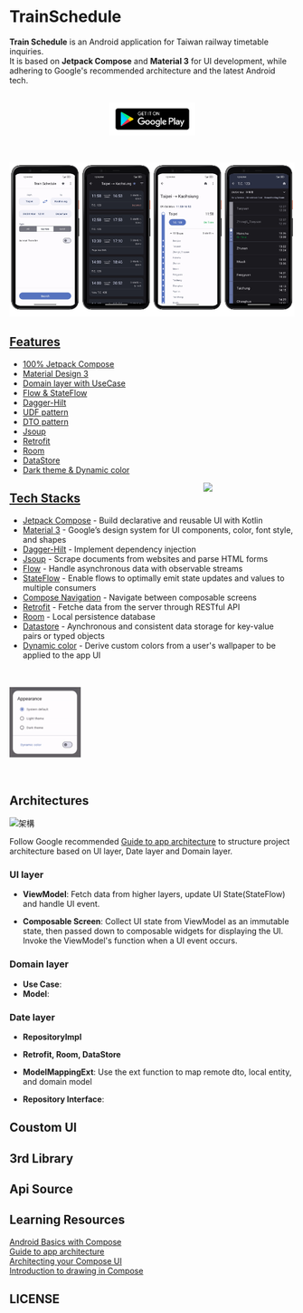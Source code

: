 # TrainSchedule

**Train Schedule** is an Android application for Taiwan railway timetable inquiries. <br>
It is based on **Jetpack Compose** and **Material 3** for UI development, while adhering to Google's recommended architecture and the latest Android tech.
<br><br>
<p align="center">
  <a href="https://play.google.com/store/apps/details?id=com.kappstudio.trainschedule">
    <img src="art/googleplay.png" alt="GooglePlay" width='30%'
  </a>
</p>
<br>



<img src='art/s5.png' width='25%'/><img src = 'art/s2.png' width='25%'/><img src='art/s7.png' width='25%'/><img src ='art/s4.png' width='25%'/>



## Features


* 100% Jetpack Compose
* Material Design 3
* Domain layer with UseCase
* Flow & StateFlow
* Dagger-Hilt
* UDF pattern
* DTO pattern
* Jsoup
* Retrofit
* Room
* DataStore
* Dark theme & Dynamic color

<img src="art/demo.gif" align="right" width="32%"/>


## Tech Stacks
* [Jetpack Compose](https://developer.android.com/jetpack/compose) - Build declarative and reusable UI with Kotlin
* [Material 3](https://m3.material.io/) - Google’s design system for UI components, color, font style, and shapes
* [Dagger-Hilt](https://developer.android.com/training/dependency-injection/hilt-android) - Implement dependency injection
* [Jsoup](https://jsoup.org/) - Scrape documents from websites and parse HTML forms
* [Flow](https://developer.android.com/kotlin/flow) - Handle asynchronous data with observable streams
* [StateFlow](https://developer.android.com/kotlin/flow/stateflow-and-sharedflow#stateflow) - Enable flows to optimally emit state updates and values to multiple consumers
* [Compose Navigation](https://developer.android.com/jetpack/compose/navigation) - Navigate between composable screens
* [Retrofit](https://github.com/square/retrofit) - Fetche data from the server through RESTful API
* [Room](https://developer.android.com/training/data-storage/room) - Local persistence database
* [Datastore](https://developer.android.com/topic/libraries/architecture/datastore) - Aynchronous and consistent data storage for key-value pairs or typed objects
* [Dynamic color](https://developer.android.com/jetpack/compose/designsystems/material3#dynamic_color_schemes) - Derive custom colors from a user's wallpaper to be applied to the app UI

<br><br>
<img src="art/theme.gif" width="25%"/>



<br>








## Architectures
 
![架構](https://github.com/kuan31045/TrainSchedule/assets/51369777/00373ecf-3e4a-4d36-9796-11eec35288d2)

Follow Google recommended [Guide to app architecture](https://developer.android.com/jetpack/guide) to structure project architecture based on UI layer, Date layer and Domain layer.

### UI layer
* **ViewModel**: Fetch data from higher layers, update UI State(StateFlow) and handle UI event.
  
* **Composable Screen**: Collect UI state from ViewModel as an immutable state, then passed down to composable widgets for displaying the UI. Invoke the ViewModel's function when a UI event occurs.

### Domain layer
 * **Use Case**:
 * **Model**:
   
### Date layer
* **RepositoryImpl**
  
* **Retrofit, Room, DataStore**

* **ModelMappingExt**: Use the ext function to map remote dto, local entity, and domain model


  
* **Repository Interface**:

## Coustom UI

## 3rd Library

## Api Source

## Learning Resources
<a href="https://developer.android.com/courses/android-basics-compose/course?hl=en">Android Basics with Compose</a><br>
<a href="https://developer.android.com/topic/architecture">Guide to app architecture</a><br>
<a href="https://developer.android.com/jetpack/compose/architecture">Architecting your Compose UI</a><br>
<a href="https://youtu.be/1yiuxWK74vI?si=TwmxcFl0AQnSNJxJ">Introduction to drawing in Compose</a><br>

## LICENSE
